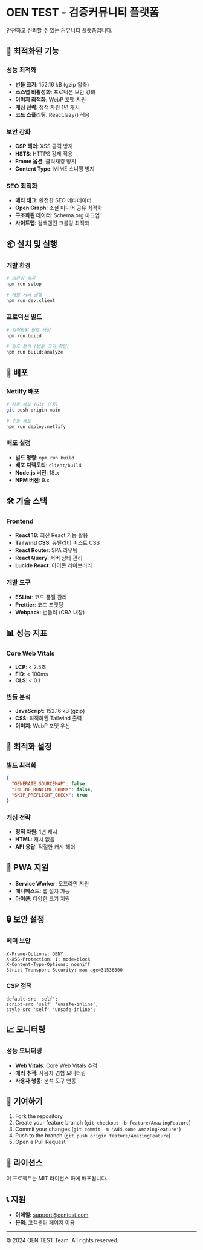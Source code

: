 # OEN TEST - 검증커뮤니티 플랫폼

안전하고 신뢰할 수 있는 커뮤니티 플랫폼입니다.

## 🚀 최적화된 기능

### 성능 최적화
- **번들 크기**: 152.16 kB (gzip 압축)
- **소스맵 비활성화**: 프로덕션 보안 강화
- **이미지 최적화**: WebP 포맷 지원
- **캐싱 전략**: 정적 자원 1년 캐시
- **코드 스플리팅**: React.lazy() 적용

### 보안 강화
- **CSP 헤더**: XSS 공격 방지
- **HSTS**: HTTPS 강제 적용
- **Frame 옵션**: 클릭재킹 방지
- **Content Type**: MIME 스니핑 방지

### SEO 최적화
- **메타 태그**: 완전한 SEO 메타데이터
- **Open Graph**: 소셜 미디어 공유 최적화
- **구조화된 데이터**: Schema.org 마크업
- **사이트맵**: 검색엔진 크롤링 최적화

## 📦 설치 및 실행

### 개발 환경
```bash
# 의존성 설치
npm run setup

# 개발 서버 실행
npm run dev:client
```

### 프로덕션 빌드
```bash
# 최적화된 빌드 생성
npm run build

# 빌드 분석 (번들 크기 확인)
npm run build:analyze
```

## 🚀 배포

### Netlify 배포
```bash
# 자동 배포 (Git 연동)
git push origin main

# 수동 배포
npm run deploy:netlify
```

### 배포 설정
- **빌드 명령**: `npm run build`
- **배포 디렉토리**: `client/build`
- **Node.js 버전**: 18.x
- **NPM 버전**: 9.x

## 🛠 기술 스택

### Frontend
- **React 18**: 최신 React 기능 활용
- **Tailwind CSS**: 유틸리티 퍼스트 CSS
- **React Router**: SPA 라우팅
- **React Query**: 서버 상태 관리
- **Lucide React**: 아이콘 라이브러리

### 개발 도구
- **ESLint**: 코드 품질 관리
- **Prettier**: 코드 포맷팅
- **Webpack**: 번들러 (CRA 내장)

## 📊 성능 지표

### Core Web Vitals
- **LCP**: < 2.5초
- **FID**: < 100ms
- **CLS**: < 0.1

### 번들 분석
- **JavaScript**: 152.16 kB (gzip)
- **CSS**: 최적화된 Tailwind 출력
- **이미지**: WebP 포맷 우선

## 🔧 최적화 설정

### 빌드 최적화
```json
{
  "GENERATE_SOURCEMAP": false,
  "INLINE_RUNTIME_CHUNK": false,
  "SKIP_PREFLIGHT_CHECK": true
}
```

### 캐싱 전략
- **정적 자원**: 1년 캐시
- **HTML**: 캐시 없음
- **API 응답**: 적절한 캐시 헤더

## 📱 PWA 지원

- **Service Worker**: 오프라인 지원
- **매니페스트**: 앱 설치 가능
- **아이콘**: 다양한 크기 지원

## 🔒 보안 설정

### 헤더 보안
```
X-Frame-Options: DENY
X-XSS-Protection: 1; mode=block
X-Content-Type-Options: nosniff
Strict-Transport-Security: max-age=31536000
```

### CSP 정책
```
default-src 'self';
script-src 'self' 'unsafe-inline';
style-src 'self' 'unsafe-inline';
```

## 📈 모니터링

### 성능 모니터링
- **Web Vitals**: Core Web Vitals 추적
- **에러 추적**: 사용자 경험 모니터링
- **사용자 행동**: 분석 도구 연동

## 🤝 기여하기

1. Fork the repository
2. Create your feature branch (`git checkout -b feature/AmazingFeature`)
3. Commit your changes (`git commit -m 'Add some AmazingFeature'`)
4. Push to the branch (`git push origin feature/AmazingFeature`)
5. Open a Pull Request

## 📄 라이선스

이 프로젝트는 MIT 라이선스 하에 배포됩니다.

## 📞 지원

- **이메일**: support@oentest.com
- **문의**: 고객센터 페이지 이용

---

© 2024 OEN TEST Team. All rights reserved. 